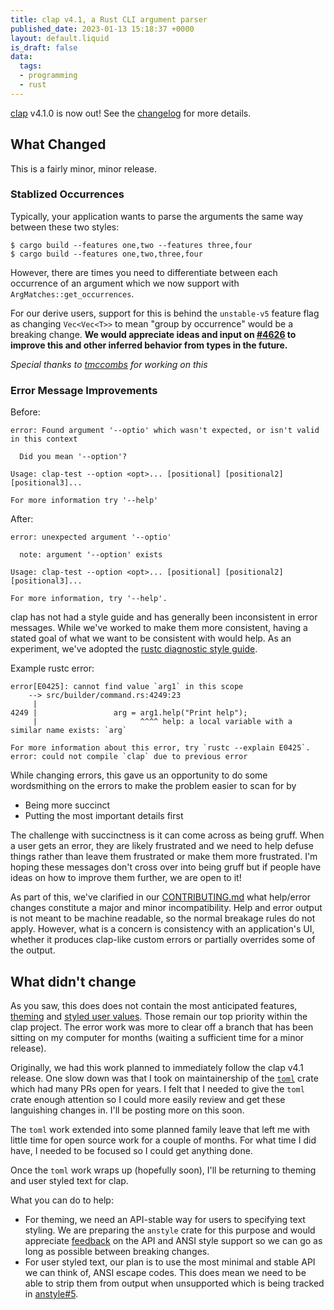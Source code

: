 ```yaml
---
title: clap v4.1, a Rust CLI argument parser
published_date: 2023-01-13 15:18:37 +0000
layout: default.liquid
is_draft: false
data:
  tags:
  - programming
  - rust
---
```

[clap](https://docs.rs/clap/latest/clap/) v4.1.0 is now out!  See the
[changelog](https://github.com/clap-rs/clap/blob/master/CHANGELOG.md) for more
details.

<!-- more -->

## What Changed

This is a fairly minor, minor release.

### Stablized Occurrences

Typically, your application wants to parse the arguments the same way between these two styles:
```console
$ cargo build --features one,two --features three,four
$ cargo build --features one,two,three,four
```

However, there are times you need to differentiate between each occurrence of
an argument which we now support with `ArgMatches::get_occurrences`.

For our derive users, support for this is behind the `unstable-v5` feature flag
as changing `Vec<Vec<T>>` to mean "group by occurrence" would be a breaking
change.  **We would appreciate ideas and input on
[#4626](https://github.com/clap-rs/clap/issues/4626) to improve this and other
inferred behavior from types in the future.**

*Special thanks to [tmccombs](https://github.com/tmccombs) for working on this*

### Error Message Improvements

Before:
```
error: Found argument '--optio' which wasn't expected, or isn't valid in this context

  Did you mean '--option'?

Usage: clap-test --option <opt>... [positional] [positional2] [positional3]...

For more information try '--help'
```

After:
```
error: unexpected argument '--optio'

  note: argument '--option' exists

Usage: clap-test --option <opt>... [positional] [positional2] [positional3]...

For more information, try '--help'.
```

clap has not had a style guide and has generally been inconsistent in error
messages.  While we've worked to make them more consistent, having a stated
goal of what we want to be consistent with would help.  As an experiment, we've
adopted the 
[rustc diagnostic style guide](https://rustc-dev-guide.rust-lang.org/diagnostics.html#suggestion-style-guide).

Example rustc error:
```
error[E0425]: cannot find value `arg1` in this scope
    --> src/builder/command.rs:4249:23
     |
4249 |                 arg = arg1.help("Print help");
     |                       ^^^^ help: a local variable with a similar name exists: `arg`

For more information about this error, try `rustc --explain E0425`.
error: could not compile `clap` due to previous error
```

While changing errors, this gave us an opportunity to do some wordsmithing on
the errors to make the problem easier to scan for by
- Being more succinct
- Putting the most important details first

The challenge with succinctness is it can come across as being gruff.  When a
user gets an error, they are likely frustrated and we need to help defuse
things rather than leave them frustrated or make them more frustrated.  I'm
hoping these messages don't cross over into being gruff but if people have
ideas on how to improve them further, we are open to it!

As part of this, we've clarified in our
[CONTRIBUTING.md](https://github.com/clap-rs/clap/blob/master/CONTRIBUTING.md)
what help/error changes constitute a major and minor incompatibility.  Help and
error output is not meant to be machine readable, so the normal breakage rules
do not apply.  However, what is a concern is consistency with an application's
UI, whether it produces clap-like custom errors or partially overrides some
of the output.

## What didn't change

As you saw, this does does not contain the most anticipated features,
[theming](https://github.com/clap-rs/clap/issues/3234) and
[styled user values](https://github.com/clap-rs/clap/issues/1433).  Those
remain our top priority within the clap project.  The error work was more to
clear off a branch that has been sitting on my computer for months (waiting a
sufficient time for a minor release).

Originally, we had this work planned to immediately follow the clap v4.1
release.  One slow down was that I took on maintainership of the
[`toml`](https://crates.io/crates/toml) crate which had many PRs open for
years.  I felt that I needed to give the `toml` crate enough attention so I
could more easily review and get these languishing changes in.  I'll be posting
more on this soon.

The `toml` work extended into some planned family leave that left me with
little time for open source work for a couple of months.  For what time I did
have, I needed to be focused so I could get anything done.

Once the `toml` work wraps up (hopefully soon), I'll be returning to theming
and user styled text for clap.

What you can do to help:
- For theming, we need an API-stable way for users to specifying text styling.
  We are preparing the `anstyle` crate for this purpose and would appreciate
  [feedback](https://github.com/epage/anstyle/issues/14) on the API and ANSI
  style support so we can go as long as possible between breaking changes.
- For user styled text, our plan is to use the most minimal and stable API we
  can think of, ANSI escape codes.  This does mean we need to be able to strip
  them from output when unsupported which is being tracked in
  [anstyle#5](https://github.com/epage/anstyle/issues/5).

